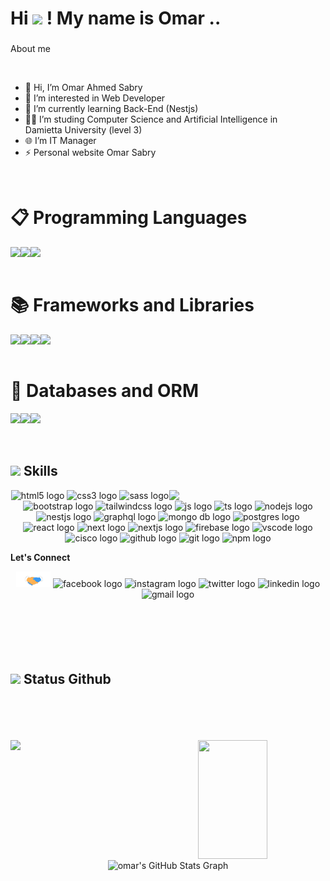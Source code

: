 <h1 align="top">Hi <img src="https://media.giphy.com/media/hvRJCLFzcasrR4ia7z/giphy.gif" width="25"> ! My name is Omar ..</h1>

###
About me

<br>


- 👋 Hi, I’m Omar Ahmed Sabry
- 👀 I’m interested in Web Developer
- 🌱 I’m currently learning Back-End (Nestjs)
-  🧑‍💻 I’m studing Computer Science and Artificial Intelligence in Damietta University (level 3)
-  🌐 I’m IT Manager
-  ⚡ Personal website   <a style="text-decoration: none;" href="https://omarsabry.netlify.app/">Omar Sabry </a>


<br>

# 📋 Programming Languages

<img align="left" src="https://img.shields.io/badge/javascript-%23323330.svg?style=for-the-badge&logo=javascript&logoColor=%23F7DF1E"/>
<img align="left" src="https://img.shields.io/badge/typescript-%23007ACC.svg?style=for-the-badge&logo=typescript&logoColor=white"/>
<img align="left" src="https://img.shields.io/badge/python%23-%23239120.svg?style=for-the-badge&logo=python&logoColor=white"/>

<br/>
<br/>

# 📚 Frameworks and Libraries

<img align="left" src="https://img.shields.io/badge/node.js-6DA55F?style=for-the-badge&logo=node.js&logoColor=white"/>
<img align="left" src="https://img.shields.io/badge/express.js-%23404d59.svg?style=for-the-badge&logo=express&logoColor=%2361DAFB"/>
<img align="left" src="https://img.shields.io/badge/nestjs-%23E0234E.svg?style=for-the-badge&logo=nestjs&logoColor=white"/>
<img align="left" src="https://img.shields.io/badge/react.js-6DA55F?style=for-the-badge&logo=reactjs&logoColor=white"/>


<br/>
<br/>

# 💾 Databases and ORM
<img align="left" src="https://img.shields.io/badge/MongoDB-%234ea94b.svg?style=for-the-badge&logo=mongodb&logoColor=white"/>
<img align="left" src="https://img.shields.io/badge/postgres-%23316192.svg?style=for-the-badge&logo=mysql&logoColor=white"/>
<img align="left" src="https://img.shields.io/badge/sqlite-%23316192.svg?style=for-the-badge&logo=sqlite&logoColor=white"/>

<br/>
<br/>
<br/>


## <img src="https://media2.giphy.com/media/QssGEmpkyEOhBCb7e1/giphy.gif?cid=ecf05e47a0n3gi1bfqntqmob8g9aid1oyj2wr3ds3mg700bl&rid=giphy.gif" width ="25"><b> Skills</b>
<img align="right" src="https://user-images.githubusercontent.com/63050133/156676671-d5b2e362-97d4-4404-9447-dd71ddfea82f.gif" width = 250px/>

<p align="center">
         <img src="https://cdn.jsdelivr.net/gh/devicons/devicon/icons/html5/html5-original.svg" height="40" width="52" alt="html5 logo"  />
         <img src="https://cdn.jsdelivr.net/gh/devicons/devicon/icons/css3/css3-original.svg" height="40" width="52" alt="css3 logo"  />
         <img src="https://cdn.jsdelivr.net/gh/devicons/devicon/icons/sass/sass-original.svg" height="40" width="52" alt="sass logo"  />
         <img src="https://cdn.jsdelivr.net/gh/devicons/devicon/icons/bootstrap/bootstrap-original.svg" height="40" width="52" alt="bootstrap logo"  />
         <img src="https://codekitapp.com/images/help/free-tailwind-icon@2x.png" height="40" width="52" alt="tailwindcss logo"  />
         <img src="https://cdn.jsdelivr.net/gh/devicons/devicon/icons/javascript/javascript-original.svg" height="40" width="52" alt="js logo"  />
         <img src="https://cdn.jsdelivr.net/gh/devicons/devicon/icons/typescript/typescript-original.svg" height="40" width="52" alt="ts logo"  />
         <img src="https://cdn.jsdelivr.net/gh/devicons/devicon/icons/nodejs/nodejs-original.svg" height="40" width="52" alt="nodejs logo"  />
         <img src="https://cdn.jsdelivr.net/gh/devicons/devicon/icons/nestjs/nestjs-original.svg" height="40" width="52" alt="nestjs logo"  />
         <img src="https://img.icons8.com/?size=100&id=KRA1PoZgRrca&format=png&color=000000" height="40" width="52" alt="graphql logo"  />
         <img src="https://cdn.jsdelivr.net/gh/devicons/devicon/icons/mongodb/mongodb-original.svg" height="40" width="52" alt="mongo db logo"  />
         <img src="https://cdn.jsdelivr.net/gh/devicons/devicon/icons/postgresql/postgresql-original.svg" height="40" width="52" alt="postgres logo"  />
         <img src="https://cdn.jsdelivr.net/gh/devicons/devicon/icons/react/react-original.svg" height="40" width="52" alt="react logo"  />
         <img src="https://cdn.jsdelivr.net/gh/devicons/devicon/icons/redux/redux-original.svg" height="40" width="52" alt="next logo"  />
         <img src="https://cdn.jsdelivr.net/gh/devicons/devicon/icons/nextjs/nextjs-original.svg" height="40" width="52" alt="nextjs logo"  />
         <img src="https://cdn.jsdelivr.net/gh/devicons/devicon/icons/firebase/firebase-plain.svg" height="40" width="52" alt="firebase logo"  />
         <img src="https://cdn.jsdelivr.net/gh/devicons/devicon/icons/vscode/vscode-original.svg" height="40" width="52" alt="vscode logo"  />
         <img src="https://img.icons8.com/?size=100&id=XEnbmdky0kzu&format=png&color=000000" height="40" width="52" alt="cisco logo"  />
         <img src="https://cdn.jsdelivr.net/gh/devicons/devicon/icons/github/github-original.svg" height="40" width="52" alt="github logo"  />
         <img src="https://cdn.jsdelivr.net/gh/devicons/devicon/icons/git/git-original.svg" height="40" width="52" alt="git logo"  />
         <img src="https://cdn.jsdelivr.net/gh/devicons/devicon/icons/npm/npm-original-wordmark.svg" height="40" width="52" alt="npm logo"  />
    </div>

 
<b> Let's Connect</b>
<div align="center">
     <img src="https://github.com/0xAbdulKhalid/0xAbdulKhalid/raw/main/assets/mdImages/handshake.gif" width ="55">
  <a style="text-decoration: none;" href="https://www.facebook.com/omarahmed.sabry.73?mibextid=ZbWKwL">
    <img src="https://raw.githubusercontent.com/maurodesouza/profile-readme-generator/master/src/assets/icons/social/facebook/default.svg" width="48" height="36" alt="facebook logo"  />
  </a>
  
 <a style="text-decoration: none;" href="https://www.instagram.com/omar_sabry__/"> 
   <img src="https://raw.githubusercontent.com/maurodesouza/profile-readme-generator/master/src/assets/icons/social/instagram/default.svg" width="48" height="36" alt="instagram logo"  />
 </a>  

   <a style="text-decoration: none;" href="https://x.com/OmarSa6ry?t=lW6_-fDsFxxNVtS2P7RU-Q&s=09"> 
   <img src="https://raw.githubusercontent.com/maurodesouza/profile-readme-generator/master/src/assets/icons/social/twitter/default.svg" width="48" height="36" alt="twitter logo"  />
 </a>  
 
 <a style="text-decoration: none;" href="https://www.linkedin.com/in/omar-sabry-754835279?utm_source=share&utm_campaign=share_via&utm_content=profile&utm_medium=android_app/">
        <img src="https://raw.githubusercontent.com/maurodesouza/profile-readme-generator/master/src/assets/icons/social/linkedin/default.svg" width="48" height="36" alt="linkedin logo"  />
  </a> 
   
  <a style="text-decoration: none;" href="mailto:omarahmedsabry05@gmail.com">
  <img src="https://raw.githubusercontent.com/maurodesouza/profile-readme-generator/master/src/assets/icons/social/gmail/default.svg" width="48" height="36" alt="gmail logo"  />
  </a>
</div>

<br>
<br/>
<br/>
<br/>
<br/>


## <img src="https://media.giphy.com/media/iY8CRBdQXODJSCERIr/giphy.gif" width="25"><b> Status Github</b>

<div align="center">
<br>
<br/>
<br/>
<br/>
     
<img align="left" width="47%" src="https://github-readme-stats.vercel.app/api?username=omar-sa6ry&show_icons=true&theme=gruvbox"/>
<img align="left" width="47%" height="190" src="https://github-readme-stats.vercel.app/api/top-langs/?username=omar-sa6ry&layout=compact"/>
<br>

<br/>
<br/>
<br/>
<img align="center" src="https://github-profile-summary-cards.vercel.app/api/cards/profile-details?username=Omar-Sa6ry&theme=gruvbox&hide_border=true)](https://github.com/Omar-Sa6ry" alt="omar's GitHub Stats Graph"/>
</div>
